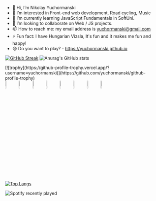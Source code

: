 <!-- 
https://github-readme-streak-stats.herokuapp.com/demo/
-->

<!--
**yuchormanski/yuchormanski** is a ✨ _special_ ✨ repository because its `README.md` (this file) appears on your GitHub profile.

Here are some ideas to get you started:
<! --### Hi there 👋 

- 🔭 I’m currently working on ...
- 🌱 I’m currently learning ...
- 👯 I’m looking to collaborate on ...
- 🤔 I’m looking for help with ...
- 💬 Ask me about ...
- 📫 How to reach me: ...
- 😄 Pronouns: ...
- ⚡ Fun fact: ...
-->

* 👋 Hi, I’m Nikolay Yuchormanski
* 👀 I’m interested in Front-end web development, Road cycling, Music
* 🌱 I’m currently learning JavaScript Fundamentals in SoftUni.
* 💞️ I’m looking to collaborate on Web / JS projects.
* 📫 How to reach me: my email address is yuchormanski@gmail.com
* ⚡ Fun fact: I have Hungarian Vizsla, It's fun and it makes me fun and happy!
* 😄 Do you want to play? - https://yuchormanski.github.io

[![GitHub Streak](https://github-readme-streak-stats.herokuapp.com?user=yuchormanski&theme=nord&hide_border=true&date_format=j%20M%5B%20Y%5D)](https://git.io/streak-stats)
![Anurag's GitHub stats](https://github-readme-stats.vercel.app/api?username=yuchormanski&show_icons=true&theme=nord&hide_border=true)
<div>
  [![trophy](https://github-profile-trophy.vercel.app/?username=yuchormanski)](https://github.com/yuchormanski/github-profile-trophy)
</div>
<div>
  <img src="https://cdn.jsdelivr.net/gh/devicons/devicon/icons/javascript/javascript-original.svg" width="8%"/>
  <img src="https://cdn.jsdelivr.net/gh/devicons/devicon/icons/html5/html5-original.svg" width="8%"/>
  <img src="https://cdn.jsdelivr.net/gh/devicons/devicon/icons/css3/css3-original.svg" width="8%"/>			
  <img src="https://cdn.jsdelivr.net/gh/devicons/devicon/icons/vscode/vscode-original.svg" width="8%"/>         
  <img src="https://cdn.jsdelivr.net/gh/devicons/devicon/icons/wordpress/wordpress-plain.svg" width="8%"/>         
  <img src="https://cdn.jsdelivr.net/gh/devicons/devicon/icons/github/github-original.svg" width="8%"/>        
  <img src="https://cdn.jsdelivr.net/gh/devicons/devicon/icons/filezilla/filezilla-plain.svg" width="8%"/>     
  <img src="https://cdn.jsdelivr.net/gh/devicons/devicon/icons/apache/apache-original.svg" width="8%"/>
</div>



[![Top Langs](https://github-readme-stats.vercel.app/api/top-langs/?username=yuchormanski&layout=compact&theme=nord&hide_border=true)](https://github.com/anuraghazra/github-readme-stats)

![Spotify recently played](https://spotify-recently-played-readme.vercel.app/api?user=11132923862)
